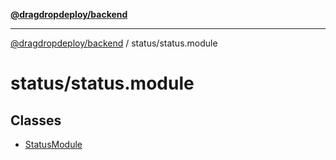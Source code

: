 [**@dragdropdeploy/backend**](../../README.md)

***

[@dragdropdeploy/backend](../../README.md) / status/status.module

# status/status.module

## Classes

- [StatusModule](classes/StatusModule.md)
